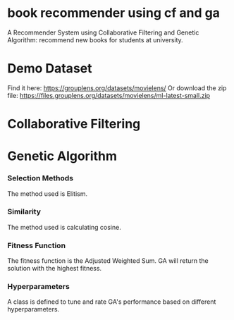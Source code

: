 # book recommender using cf and ga
 A Recommender System using Collaborative Filtering and Genetic Algorithm: recommend new books for students at university.

 # Demo Dataset
 Find it here: https://grouplens.org/datasets/movielens/
 Or download the zip file: https://files.grouplens.org/datasets/movielens/ml-latest-small.zip

# Collaborative Filtering

# Genetic Algorithm
### Selection Methods
The method used is Elitism.

### Similarity
The method used is calculating cosine.

### Fitness Function
The fitness function is the Adjusted Weighted Sum.
GA will return the solution with the highest fitness.

### Hyperparameters
A class is defined to tune and rate GA's performance based on different hyperparameters.

